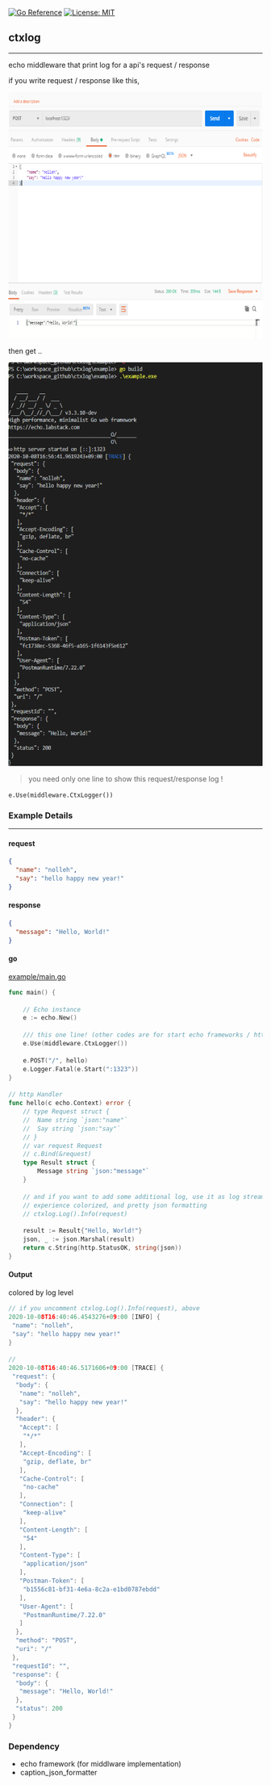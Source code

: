 [![Go Reference](https://pkg.go.dev/badge/github.com/nolleh/ctxlog.svg)](https://pkg.go.dev/github.com/nolleh/ctxlog)
[![License: MIT](https://img.shields.io/badge/License-MIT-yellow.svg)](https://opensource.org/licenses/MIT)

## ctxlog

---

echo middleware that print log for a api's request / response

if you write request / response like this,

<img src="docs/images/http_request_example.png" alt="example" width="800" height="488"/>

then get ..

<img src="docs/images/output.png" alt="example" width="600" height="800"/>

> you need only one line to show this request/response log !

`e.Use(middleware.CtxLogger())`

### Example Details

---

#### request

```json
{
  "name": "nolleh",
  "say": "hello happy new year!"
}
```

#### response

```json
{
  "message": "Hello, World!"
}
```

#### go

[example/main.go](https://github.com/nolleh/ctxlog/blob/master/example/main.go)

```go
func main() {

    // Echo instance
    e := echo.New()

    /// this one line! (other codes are for start echo frameworks / http handler)
    e.Use(middleware.CtxLogger())

    e.POST("/", hello)
    e.Logger.Fatal(e.Start(":1323"))
}

// http Handler
func hello(c echo.Context) error {
	// type Request struct {
	// 	Name string `json:"name"`
	// 	Say string `json:"say"`
	// }
	// var request Request
	// c.Bind(&request)
	type Result struct {
		Message string `json:"message"`
	}

	// and if you want to add some additional log, use it as log stream!
	// experience colorized, and pretty json formatting
	// ctxlog.Log().Info(request)

	result := Result{"Hello, World!"}
	json, _ := json.Marshal(result)
	return c.String(http.StatusOK, string(json))
}


```

#### Output

colored by log level

```go
// if you uncomment ctxlog.Log().Info(request), above
2020-10-08T16:40:46.4543276+09:00 [INFO] {
 "name": "nolleh",
 "say": "hello happy new year!"
}

//
2020-10-08T16:40:46.5171606+09:00 [TRACE] {
 "request": {
  "body": {
   "name": "nolleh",
   "say": "hello happy new year!"
  },
  "header": {
   "Accept": [
    "*/*"
   ],
   "Accept-Encoding": [
    "gzip, deflate, br"
   ],
   "Cache-Control": [
    "no-cache"
   ],
   "Connection": [
    "keep-alive"
   ],
   "Content-Length": [
    "54"
   ],
   "Content-Type": [
    "application/json"
   ],
   "Postman-Token": [
    "b1556c81-bf31-4e6a-8c2a-e1bd0787ebdd"
   ],
   "User-Agent": [
    "PostmanRuntime/7.22.0"
   ]
  },
  "method": "POST",
  "uri": "/"
 },
 "requestId": "",
 "response": {
  "body": {
   "message": "Hello, World!"
  },
  "status": 200
 }
}

```

### Dependency

- echo framework (for middlware implementation) [](http://github.com/labstack/echo)
- caption_json_formatter [](http://github.com/nolleh/caption_json_formatter)
